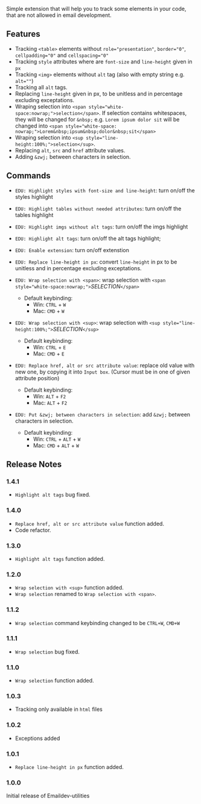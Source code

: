 Simple extension that will help you to track some elements in your code, that are not allowed in email development.

## Features

- Tracking `<table>` elements without `role="presentation"`, `border="0"`, `cellpadding="0"` and `cellspacing="0"`
- Tracking `style` attributes where are `font-size` and `line-height` given in `px`
- Tracking `<img>` elements without `alt` tag (also with empty string e.g. `alt=""`)
- Tracking all `alt` tags.
- Replacing `line-height` given in px, to be unitless and in percentage excluding exceptations.
- Wraping selection into `<span style="white-space:nowrap;">selection</span>`. If selection contains whitespaces, they will be changed for `&nbsp;` e.g. `Lorem ipsum dolor sit` will be changed into `<span style="white-space: nowrap;">Lorem&nbsp;ipsum&nbsp;dolor&nbsp;sit</span>`
- Wraping selection into `<sup style="line-height:100%;">selection</sup>`.
- Replacing `alt`, `src` and `href` attribute values.
- Adding `&zwj;` between characters in selection.

## Commands

- `EDU: Highlight styles with font-size and line-height`: turn on/off the styles highlight
- `EDU: Highlight tables without needed attributes`: turn on/off the tables highlight
- `EDU: Highlight imgs without alt tags`: turn on/off the imgs highlight
- `EDU: Highlight alt tags`: turn on/off the alt tags highlight;
- `EDU: Enable extension`: turn on/off extenstion
- `EDU: Replace line-height in px`: convert `line-height` in px to be unitless and in percentage excluding exceptations.
- `EDU: Wrap selection with <span>`: wrap selection with `<span style="white-space:nowrap;">`_SELECTION_`</span>`

  - Default keybinding:
    - Win: `CTRL` + `W`
    - Mac: `CMD` + `W`

- `EDU: Wrap selection with <sup>`: wrap selection with `<sup style="line-height:100%;">`_SELECTION_`</sup>`

  - Default keybinding:
    - Win: `CTRL` + `E`
    - Mac: `CMD` + `E`

- `EDU: Replace href, alt or src attribute value`: replace old value with new one, by copying it into `Input box`. (Cursor must be in one of given attribute position)
  - Default keybinding:
    - Win: `ALT` + `F2`
    - Mac: `ALT` + `F2`

- `EDU: Put &zwj; between characters in selection`: add `&zwj;` between characters in selection.
  - Default keybinding:
    - Win: `CTRL` + `ALT` + `W`
    - Mac: `CMD` + `ALT` + `W`

## Release Notes

### 1.4.1

- `Highlight alt tags` bug fixed.

### 1.4.0

- `Replace href, alt or src attribute value` function added.
- Code refactor.

### 1.3.0

- `Highlight alt tags` function added.

### 1.2.0

- `Wrap selection with <sup>` function added.
- `Wrap selection` renamed to `Wrap selection with <span>`.

### 1.1.2

- `Wrap selection` command keybinding changed to be `CTRL+W`, `CMD+W`

### 1.1.1

- `Wrap selection` bug fixed.

### 1.1.0

- `Wrap selection` function added.

### 1.0.3

- Tracking only available in `html` files

### 1.0.2

- Exceptions added

### 1.0.1

- `Replace line-height in px` function added.

### 1.0.0

Initial release of Emaildev-utilities
